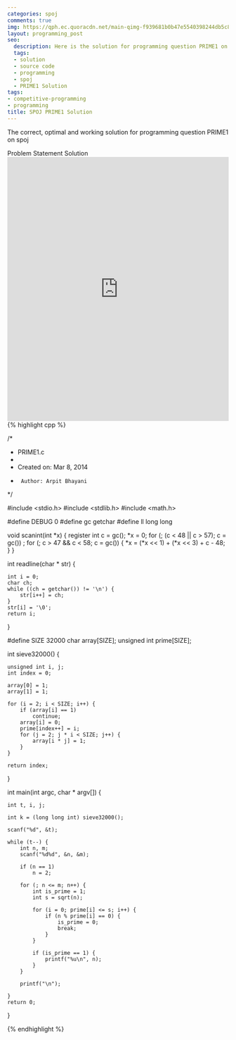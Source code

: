```yaml
---
categories: spoj
comments: true
img: https://qph.ec.quoracdn.net/main-qimg-f939681b0b47e5540398244db5c8966f?convert_to_webp=true
layout: programming_post
seo:
  description: Here is the solution for programming question PRIME1 on spoj
  tags:
  - solution
  - source code
  - programming
  - spoj
  - PRIME1 Solution
tags:
- competitive-programming
- programming
title: SPOJ PRIME1 Solution
---
```

The correct, optimal and working solution for programming question PRIME1 on spoj

<div class="ui secondary pointing large menu">
  <a class="grey item" data-tab="problem-statement">
    Problem Statement
  </a>
  <a class="active item grey" data-tab="solution">
    Solution
  </a>
</div>
<div class="ui bottom attached tab" data-tab="problem-statement">
    <iframe src="http://www.spoj.com/problems/PRIME1/" width="100%" height="600px" style="overflow: scroll; border: none;"></iframe>
</div>
<div class="ui bottom attached active tab" data-tab="solution">
{% highlight cpp %}

/*
 * PRIME1.c
 *
 *  Created on: Mar 8, 2014
 *      Author: Arpit Bhayani
 */

#include <stdio.h>
#include <stdlib.h>
#include <math.h>

#define DEBUG 0
#define gc getchar
#define ll long long

void scanint(int *x) {
	register int c = gc();
	*x = 0;
	for (; (c < 48 || c > 57); c = gc())
		;
	for (; c > 47 && c < 58; c = gc()) {
		*x = (*x << 1) + (*x << 3) + c - 48;
	}
}

int readline(char * str) {

	int i = 0;
	char ch;
	while ((ch = getchar()) != '\n') {
		str[i++] = ch;
	}
	str[i] = '\0';
	return i;
}

#define SIZE 32000
char array[SIZE];
unsigned int prime[SIZE];

int sieve32000() {

	unsigned int i, j;
	int index = 0;

	array[0] = 1;
	array[1] = 1;

	for (i = 2; i < SIZE; i++) {
		if (array[i] == 1)
			continue;
		array[i] = 0;
		prime[index++] = i;
		for (j = 2; j * i < SIZE; j++) {
			array[i * j] = 1;
		}
	}

	return index;

}

int main(int argc, char * argv[]) {

	int t, i, j;

	int k = (long long int) sieve32000();

	scanf("%d", &t);

	while (t--) {
		int n, m;
		scanf("%d%d", &n, &m);

		if (n == 1)
			n = 2;

		for (; n <= m; n++) {
			int is_prime = 1;
			int s = sqrt(n);

			for (i = 0; prime[i] <= s; i++) {
				if (n % prime[i] == 0) {
					is_prime = 0;
					break;
				}
			}

			if (is_prime == 1) {
				printf("%u\n", n);
			}
		}

		printf("\n");

	}
	return 0;
}


{% endhighlight %}
</div>
